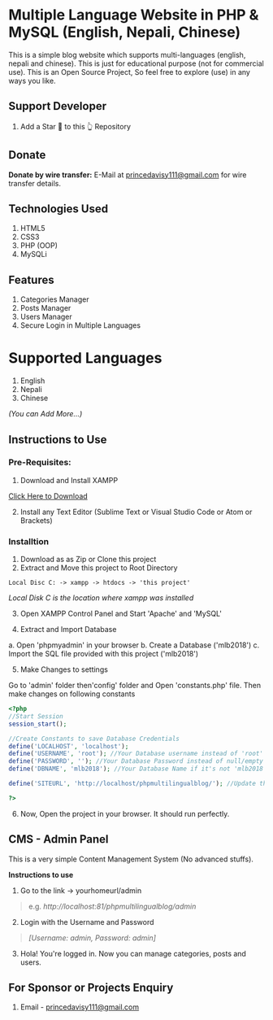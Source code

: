 # Multiple Language Website in PHP & MySQL (English, Nepali, Chinese)
This is a simple blog website which supports multi-languages (english, nepali and chinese). This is just for educational purpose (not for commercial use).
This is an Open Source Project, So feel free to explore (use) in any ways you like.

## Support Developer
1. Add a Star 🌟  to this 👆 Repository


## Donate

**Donate by wire transfer:** E-Mail at princedavisy111@gmail.com for wire transfer details. 


## Technologies Used
1. HTML5
2. CSS3
3. PHP (OOP)
4. MySQLi 


## Features
1. Categories Manager
2. Posts Manager
3. Users Manager
4. Secure Login in Multiple Languages

# Supported Languages
1. English
2. Nepali
3. Chinese

*(You can Add More...)*



## Instructions to Use

### Pre-Requisites:

1. Download and Install XAMPP

[Click Here to Download](https://www.apachefriends.org/index.html)

2. Install any Text Editor (Sublime Text or Visual Studio Code or Atom or Brackets)

### Installtion

1. Download as as Zip or Clone this project
2. Extract and Move this project to Root Directory
```
Local Disc C: -> xampp -> htdocs -> 'this project'
```
*Local Disk C is the location where xampp was installed*

3. Open XAMPP Control Panel and Start 'Apache' and 'MySQL'

4. Extract and Import Database

a. Open 'phpmyadmin' in your browser
b. Create a Database ('mlb2018')
c. Import the SQL file provided with this project ('mlb2018')

5. Make Changes to settings

Go to 'admin' folder then'config' folder and Open 'constants.php' file. Then make changes on following constants
```php
<?php 
//Start Session
session_start();

//Create Constants to save Database Credentials
define('LOCALHOST', 'localhost');
define('USERNAME', 'root'); //Your Database username instead of 'root'
define('PASSWORD', ''); //Your Database Password instead of null/empty
define('DBNAME', 'mlb2018'); //Your Database Name if it's not 'mlb2018'

define('SITEURL', 'http://localhost/phpmultilingualblog/'); //Update the home URL of the project if you have changed port number or it's live on server

?>
```

6. Now, Open the project in your browser. It should run perfectly.


## CMS - Admin Panel
This is a very simple Content Management System (No advanced stuffs). 

**Instructions to use**
1. Go to the link -> yourhomeurl/admin  
>e.g. *http://localhost:81/phpmultilingualblog/admin*
2. Login with the Username and Password 
>*[Username: admin, Password: admin]*
3. Hola! You're logged in. Now you can manage categories, posts and users.

## For Sponsor or Projects Enquiry
1. Email - princedavisy111@gmail.com


